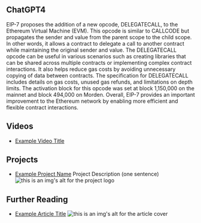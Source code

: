 ## ChatGPT4

EIP-7 proposes the addition of a new opcode, DELEGATECALL, to the Ethereum Virtual Machine (EVM). This opcode is similar to CALLCODE but propagates the sender and value from the parent scope to the child scope. In other words, it allows a contract to delegate a call to another contract while maintaining the original sender and value. The DELEGATECALL opcode can be useful in various scenarios such as creating libraries that can be shared across multiple contracts or implementing complex contract interactions. It also helps reduce gas costs by avoiding unnecessary copying of data between contracts. The specification for DELEGATECALL includes details on gas costs, unused gas refunds, and limitations on depth limits. The activation block for this opcode was set at block 1,150,000 on the mainnet and block 494,000 on Morden. Overall, EIP-7 provides an important improvement to the Ethereum network by enabling more efficient and flexible contract interactions.

## Videos

- [Example Video Title](https://www.youtube.com/watch?v=TDGq4aeevgY)

## Projects

- [Example Project Name](https://xxxx.xxx/xxxxx) Project Description (one sentence) ![this is an img's alt for the project logo](https://xxxx.xxx/project-logo.xxx)

## Further Reading

- [Example Article Title](https://xxxx.xxx/xxxxx) ![this is an img's alt for the article cover](https://xxxx.xxx/article-cover.xxx)
